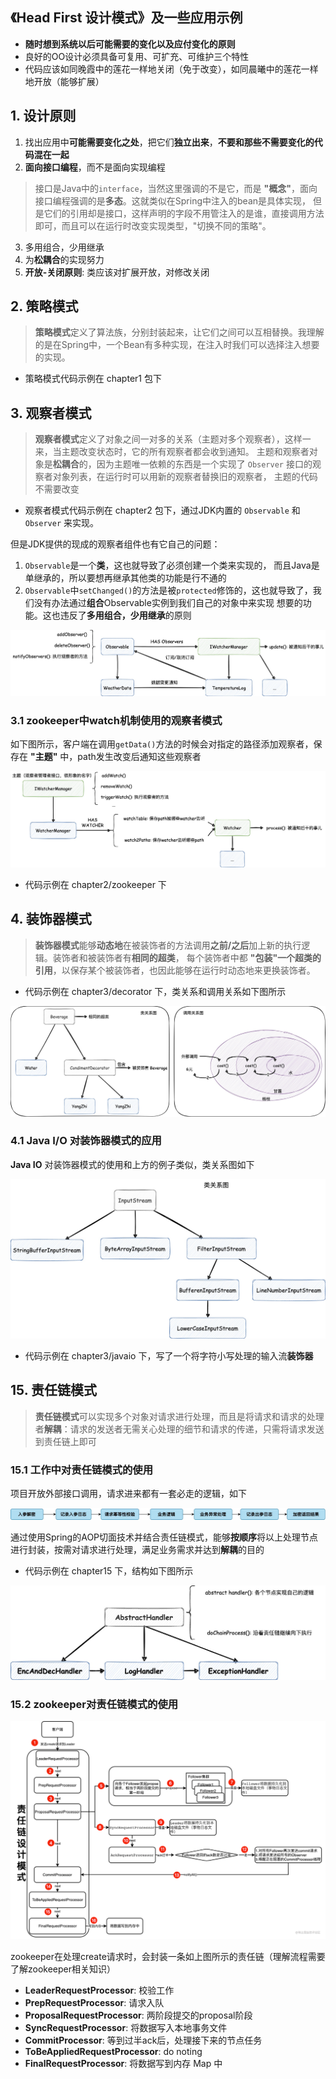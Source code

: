 ## 《Head First 设计模式》及一些应用示例

- **随时想到系统以后可能需要的变化以及应付变化的原则**
- 良好的OO设计必须具备可复用、可扩充、可维护三个特性
- 代码应该如同晚霞中的莲花一样地关闭（免于改变），如同晨曦中的莲花一样地开放（能够扩展）

## 1. 设计原则
1. 找出应用中**可能需要变化之处**，把它们**独立出来**，**不要和那些不需要变化的代码混在一起**
2. **面向接口编程**，而不是面向实现编程
> 接口是Java中的`interface`，当然这里强调的不是它，而是 **"概念"**，面向接口编程强调的是**多态**。这就类似在Spring中注入的bean是具体实现，
> 但是它们的引用却是接口，这样声明的字段不用管注入的是谁，直接调用方法即可，而且可以在运行时改变实现类型，"切换不同的策略"。

3. 多用组合，少用继承
4. 为**松耦合**的实现努力
5. **开放-关闭原则**: 类应该对扩展开放，对修改关闭
## 2. 策略模式
> **策略模式**定义了算法族，分别封装起来，让它们之间可以互相替换。我理解的是在Spring中，一个Bean有多种实现，在注入时我们可以选择注入想要的实现。

- 策略模式代码示例在 chapter1 包下

## 3. 观察者模式
> **观察者模式**定义了对象之间一对多的关系（主题对多个观察者），这样一来，当主题改变状态时，它的所有观察者都会收到通知。
> 主题和观察者对象是**松耦合**的，因为主题唯一依赖的东西是一个实现了 `Observer` 接口的观察者对象列表，在运行时可以用新的观察者替换旧的观察者，
> 主题的代码不需要改变

- 观察者模式代码示例在 chapter2 包下，通过JDK内置的 `Observable` 和 `Observer` 来实现。

但是JDK提供的现成的观察者组件也有它自己的问题：
1. `Observable`是一个**类**，这也就导致了必须创建一个类来实现的， 而且Java是单继承的，所以要想再继承其他类的功能是行不通的
2. `Observable`中`setChanged()`的方法是被`protected`修饰的，这也就导致了，我们没有办法通过**组合**Observable实例到我们自己的对象中来实现
想要的功能。这也违反了**多用组合，少用继承**的原则

![](images/观察者模式1.jpg)

### 3.1 zookeeper中watch机制使用的观察者模式
如下图所示，客户端在调用`getData()`方法的时候会对指定的路径添加观察者，保存在 **"主题"** 中，path发生改变后通知这些观察者

![](images/观察者模式2.jpg)

- 代码示例在 chapter2/zookeeper 下

## 4. 装饰器模式
> **装饰器模式**能够**动态地**在被装饰者的方法调用**之前/之后**加上新的执行逻辑。装饰者和被装饰者有**相同的超类**，
> 每个装饰者中都 **"包装"一个超类的引用**，以保存某个被装饰者，也因此能够在运行时动态地来更换装饰者。

- 代码示例在 chapter3/decorator 下，类关系和调用关系如下图所示

![](images/装饰者模式.jpg)

### 4.1 Java I/O 对装饰器模式的应用
**Java IO** 对装饰器模式的使用和上方的例子类似，类关系图如下

![](images/装饰者模式javaio.jpg)

- 代码示例在 chapter3/javaio 下，写了一个将字符小写处理的输入流**装饰器**

## 15. 责任链模式
> **责任链模式**可以实现多个对象对请求进行处理，而且是将请求和请求的处理者**解耦**：请求的发送者无需关心处理的细节和请求的传递，只需将请求发送到责任链上即可

### 15.1 工作中对责任链模式的使用
项目开放外部接口调用，请求进来都有一套必走的逻辑，如下

![img.png](images/img.png)

通过使用Spring的AOP切面技术并结合责任链模式，能够**按顺序**将以上处理节点进行封装，按需对请求进行处理，满足业务需求并达到**解耦**的目的

- 代码示例在 chapter15 下，结构如下图所示

![](images/责任链模式.jpg)

### 15.2 zookeeper对责任链模式的使用
![img.png](images/zookeeper.png)

zookeeper在处理create请求时，会封装一条如上图所示的责任链（理解流程需要了解zookeeper相关知识）

- **LeaderRequestProcessor**: 校验工作
- **PrepRequestProcessor**: 请求入队
- **ProposalRequestProcessor**: 两阶段提交的proposal阶段
- **SyncRequestProcessor**: 将数据写入本地事务文件
- **CommitProcessor**: 等到过半ack后，处理接下来的节点任务
- **ToBeAppliedRequestProcessor**: do noting
- **FinalRequestProcessor**: 将数据写到内存 Map 中
